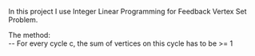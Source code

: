 In this project I use Integer Linear Programming for Feedback Vertex Set Problem.

The method:  
-- For every cycle c, the sum of vertices on this cycle has to be >= 1